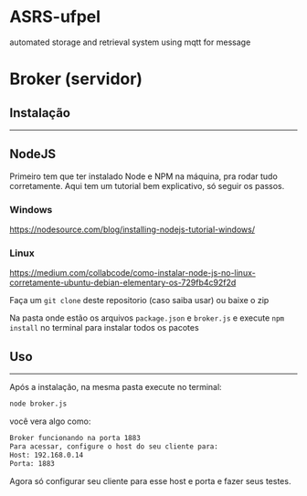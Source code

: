 # ASRS-ufpel
automated storage and retrieval system using mqtt for message

# **Broker** (servidor)

## Instalação
---

## NodeJS
Primeiro tem que ter instalado Node e NPM na máquina, pra rodar tudo corretamente. Aqui tem um tutorial bem explicativo, só seguir os passos.
### Windows
https://nodesource.com/blog/installing-nodejs-tutorial-windows/

### Linux

https://medium.com/collabcode/como-instalar-node-js-no-linux-corretamente-ubuntu-debian-elementary-os-729fb4c92f2d

Faça um `git clone` deste repositorio (caso saiba usar) ou baixe o zip 

Na pasta onde estão os arquivos `package.json` e `broker.js` e execute `npm install` no terminal para instalar todos os pacotes

## Uso
---

Após a instalação, na mesma pasta execute no terminal:
```bash
node broker.js
``` 

você vera algo como:
```bash
Broker funcionando na porta 1883
Para acessar, configure o host do seu cliente para:
Host: 192.168.0.14
Porta: 1883
```

Agora só configurar seu cliente para esse host e porta e fazer seus testes.

<!-- ## Python -->
